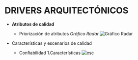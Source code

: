 # DRIVERS ARQUITECTÓNICOS

- **Atributos de calidad**
  - Priorización de atributos
         *Gráfico Radar*
        ![Gráfico Radar](https://github.com/juanCardona02/DocumentacionAgendVet/blob/main/Images/Mapa-Empatia/Priorizaci%C3%B3nAtributos.png)
  
- Características y escenarios de calidad
  - Confiabilidad
     1.Características
         ![esc](https://github.com/juanCardona02/DocumentacionAgendVet/blob/55f990eabb3287a1fdbcb4afb7dcb198b32292a2/Images/Atributos-Calidad/Confiabilidad/CaracterisiticasConfiabilidad.png)

  
